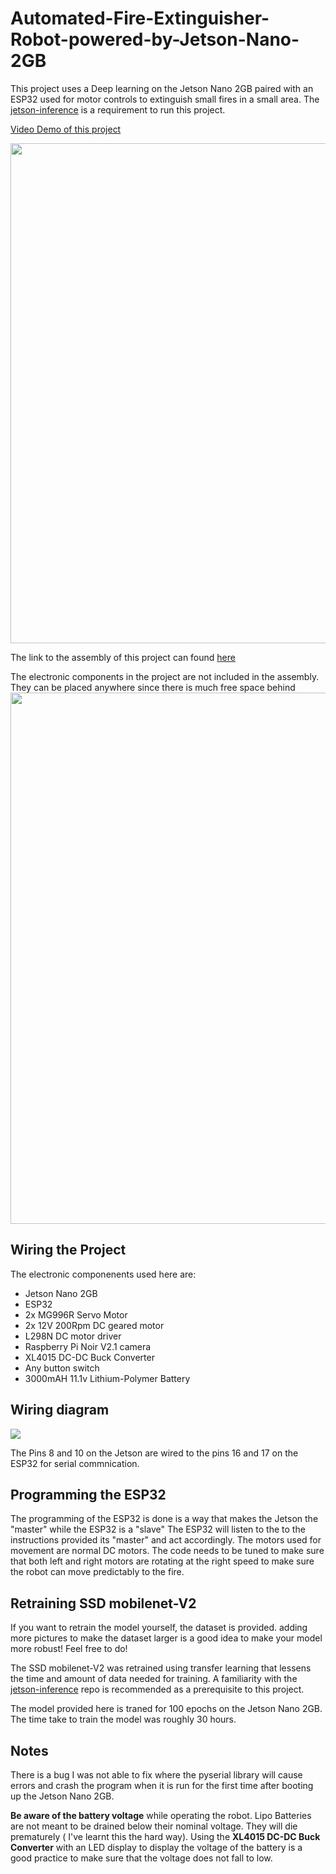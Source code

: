 # Automated-Fire-Extinguisher-Robot-powered-by-Jetson-Nano-2GB

This project uses a Deep learning on the Jetson Nano 2GB paired with an ESP32 used for motor controls to extinguish small fires in a small area.
The [jetson-inference](https://github.com/dusty-nv/jetson-inference) is a requirement to run this project. 

[Video Demo of this project](https://www.youtube.com/watch?v=Xg-PzxqsTTw&t=4s)

<img src= "https://user-images.githubusercontent.com/83417790/163781241-674ca08f-cb6b-4246-828a-d68f7cf4171e.jpg" width="800px" height="800px">


The link to the assembly of this project can found [here](https://drive.google.com/drive/folders/1Qaj5e5Lfy3mRaZVl2hqvJ6ceHgBbuAHm?usp=sharing)

The electronic components in the project are not included in the assembly. They can be placed anywhere since there is much free space behind
<img src="https://user-images.githubusercontent.com/83417790/163812943-fc0ba3ef-ac4d-4765-873b-42c64cd0cd10.png" width="800px" height="850px">
## Wiring the Project

The electronic componenents used here are:
* Jetson Nano 2GB
* ESP32 
* 2x MG996R Servo Motor
* 2x 12V 200Rpm DC geared motor
* L298N DC motor driver
* Raspberry Pi Noir V2.1 camera
* XL4015 DC-DC Buck Converter
* Any button switch
* 3000mAH 11.1v Lithium-Polymer Battery

## Wiring diagram
<img src="https://user-images.githubusercontent.com/83417790/163813286-be751741-ab2a-4865-b7bb-ef16bae6cbd6.png">


The Pins 8 and 10 on the Jetson are wired to the pins 16 and 17 on the ESP32 for serial commnication.

## Programming the ESP32

The programming of the ESP32 is done is a way that makes the Jetson the "master" while the ESP32 is a "slave" The ESP32 will listen to the to the instructions provided its "master" and act accordingly. The motors used for movement are normal DC motors. The code needs to be tuned to make sure that both left and right motors are rotating at the right speed to make sure the robot can move predictably to the fire.

## Retraining SSD mobilenet-V2
If you want to retrain the model yourself, the dataset is provided. adding more pictures to make the dataset larger is a good idea to make your model more robust! Feel free to do!

The SSD mobilenet-V2 was retrained using transfer learning that lessens the time and amount of data needed for training. A familiarity with the [jetson-inference](https://github.com/dusty-nv/jetson-inference) repo is recommended as a prerequisite to this project.  

The model provided here is traned for 100 epochs on the Jetson Nano 2GB. The time take to train the model was roughly 30 hours.

## Notes

There is a bug I was not able to fix where the pyserial library will cause errors and crash the program when it is run for the first time after booting up the Jetson Nano 2GB. 

**Be aware of the battery voltage** while operating the robot. Lipo Batteries are not meant to be drained below their nominal voltage. They will die prematurely ( I've learnt this the hard way). Using the **XL4015 DC-DC Buck Converter** with an LED display to display the voltage of the battery is a good practice to make sure that the voltage does not fall to low. 
